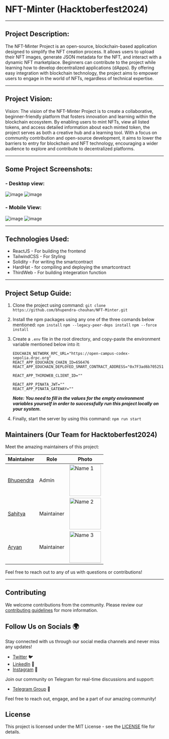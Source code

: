 # NFT-Minter (Hacktoberfest2024)

---
## Project Description: 
The NFT-Minter Project is an open-source, blockchain-based application designed to simplify the NFT creation process. It allows users to upload their NFT images, generate JSON metadata for the NFT, and interact with a dynamic NFT marketplace. Beginners can contribute to the project while learning how to develop decentralized applications (dApps). By offering easy integration with blockchain technology, the project aims to empower users to engage in the world of NFTs, regardless of technical expertise.

---
## Project Vision:
Vision:
The vision of the NFT-Minter Project is to create a collaborative, beginner-friendly platform that fosters innovation and learning within the blockchain ecosystem. By enabling users to mint NFTs, view all listed tokens, and access detailed information about each minted token, the project serves as both a creative hub and a learning tool. With a focus on community contribution and open-source development, it aims to lower the barriers to entry for blockchain and NFT technology, encouraging a wider audience to explore and contribute to decentralized platforms.

---
## Some Project Screenshots:
### - Desktop view:
![image](https://github.com/user-attachments/assets/59cd907d-7831-432a-9085-1d0959b735ad)
![image](https://github.com/user-attachments/assets/70d81651-6449-49df-9ae2-dbbad424ac1c) 

### - Mobile View:
![image](https://github.com/user-attachments/assets/86674a63-c78c-4f11-ab81-3d159e55b7cf)
![image](https://github.com/user-attachments/assets/1120c36a-d9af-4e8f-8a38-a06b4945787c)

---
## Technologies Used:
- ReactJS - For building the frontend
- TailwindCSS - For Styling
- Solidity - For writing the smartcontract
- HardHat - for compiling and deploying the smartcontract
- ThirdWeb - For building integeration function 

---
## Project Setup Guide:

1. Clone the project using command: ```git clone https://github.com/bhupendra-chouhan/NFT-Minter.git```
2. Install the npm packages using any one of the three comands below mentioned: 
    ```npm install```
    ```npm --legacy-peer-deps install```
    ```npm --force install```
3. Create a ```.env``` file in the root directory, and copy-paste the environment variable mentioned below into it:
    ```
    EDUCHAIN_NETWORK_RPC_URL="https://open-campus-codex-sepolia.drpc.org"
    REACT_APP_EDUCHAIN_CHAIN_ID=656476
    REACT_APP_EDUCHAIN_DEPLOYED_SMART_CONTRACT_ADDRESS="0x7F3ad6b705251D1EC4F3B10473AdA9Ed93753BAb"

    REACT_APP_THIRDWEB_CLIENT_ID=""

    REACT_APP_PINATA_JWT=""
    REACT_APP_PINATA_GATEWAY=""    
    ```

    ***Note: You need to fill in the values for the empty environment variables yourself in order to successfully run this project locally on your system.***

4. Finally, start the server by using this command: ```npm run start```

## Maintainers (Our Team for Hacktoberfest2024)

Meet the amazing maintainers of this project:

| Maintainer | Role | Photo |
| ---------- | ---- | ----- |
| [Bhupendra](https://github.com/bhupendra-chouhan) | Admin | <img src="https://avatars.githubusercontent.com/u/78025043?v=4" width="100" height="100" alt="Name 1"> |
| [Sahitya](https://github.com/SahityaRoy) | Maintainer | <img src="https://avatars.githubusercontent.com/u/72821604?v=4" width="100" height="100" alt="Name 2"> |
| [Aryan](https://github.com/neutr0n420) | Maintainer | <img src="https://media.licdn.com/dms/image/v2/D5603AQEGBp2H-85zWA/profile-displayphoto-shrink_800_800/profile-displayphoto-shrink_800_800/0/1693536160681?e=1734566400&v=beta&t=f6SoR_-rq0gA99mvwpeCSE5Q6y-cB_Bux2VNqVpiKas" width="100" height="100" alt="Name 3"> |

Feel free to reach out to any of us with questions or contributions!

---


## Contributing

We welcome contributions from the community. Please review our [contributing guidelines](CONTRIBUTING.md) for more information.

## Follow Us on Socials 🌍

Stay connected with us through our social media channels and never miss any updates!

- [Twitter](https://twitter.com/riseinweb3) 🐦
- [LinkedIn](https://www.linkedin.com/in/riseinweb3) 💼
- [Instagram](https://www.instagram.com/riseinweb3) 📸

Join our community on Telegram for real-time discussions and support:
- [Telegram Group](https://t.me/risein_india) 📲

Feel free to reach out, engage, and be a part of our amazing community!

## License

This project is licensed under the MIT License - see the [LICENSE](LICENSE) file for details.



